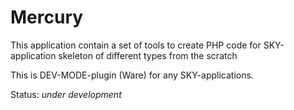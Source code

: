 
# Mercury

This application contain a set of tools to create PHP code for SKY-application skeleton of different types from the scratch

This is DEV-MODE-plugin (Ware) for any SKY-applications.

Status: _under development_

